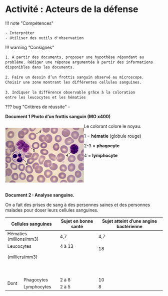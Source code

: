 # Activité : Acteurs de la défense 


!!! note "Compétences"

    - Interpréter 
    - Utiliser des outils d'observation

!!! warning "Consignes"

    1. À partir des documents, proposer une hypothèse répondant au
    problème. Rédiger une réponse argumentée à partir des informations
    disponibles dans les documents.

    2. Faire un dessin d’un frottis sanguin observé au microscope.
    Choisir une zone montrant les différentes cellules sanguines.

    3. Indiquer la différence observable grâce à la coloration
    entre les leucocytes et les hématies

    
??? bug "Critères de réussite"
    - 







**Document 1 Photo d’un frottis sanguin (MO x400)**

<div markdown style="display:flex; flex-direction: row;">
<div markdown style="flex: 1 1 0; flex-direction: row;">

![](Pictures/frottisSanguinMalade.jpg)
</div>
<div markdown style="flex: 1 1 0;  flex-direction: column;">
Le colorant colore le noyau.

1 = **hématie** (globule rouge)

2-3 = **phagocyte**

4 = **lymphocyte**
</div>
</div>

**Document 2 : Analyse sanguine.**

On a fait des prises de sang à des personnes saines et des personnes
malades pour doser leurs cellules sanguines.
<table>
<thead>
  <tr>
    <th colspan="2">Cellules sanguines</th>
    <th>Sujet en bonne santé</th>
    <th>Sujet atteint d’une angine bactérienne</th>
  </tr>
</thead>
<tbody>
  <tr>
    <td colspan="2">Hématies (millions/mm3)</td>
    <td>4,7</td>
    <td>4,7</td>
  </tr>
  <tr>
    <td colspan="2">Leucocytes<br> <br>(milliers/mm3)<br> <br><br> <br></td>
    <td>4 à 13<br> <br> <br> <br><br> <br></td>
    <td>18<br> <br><br> <br><br> </td>
  </tr>
  <tr>
    <td rowspan="2">Dont</td>
    <td>Phagocytes</td>
    <td>2 à 8</td>
    <td>10</td>
  </tr>
  <tr>
    <td>Lymphocytes</td>
    <td>2 à 5</td>
    <td>8</td>
  </tr>
</tbody>
</table>
